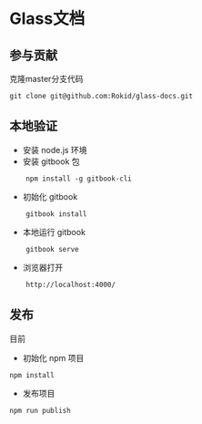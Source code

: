 # Glass文档

## 参与贡献
克隆master分支代码
```
git clone git@github.com:Rokid/glass-docs.git
```

## 本地验证
* 安装 node.js 环境
*  安装 gitbook 包

```
    npm install -g gitbook-cli
```
*  初始化 gitbook

```
    gitbook install
```

* 本地运行 gitbook

```
    gitbook serve
```

* 浏览器打开

```
    http://localhost:4000/
```

## 发布
目前
* 初始化 npm 项目
```
npm install
```
* 发布项目
```
npm run publish
```